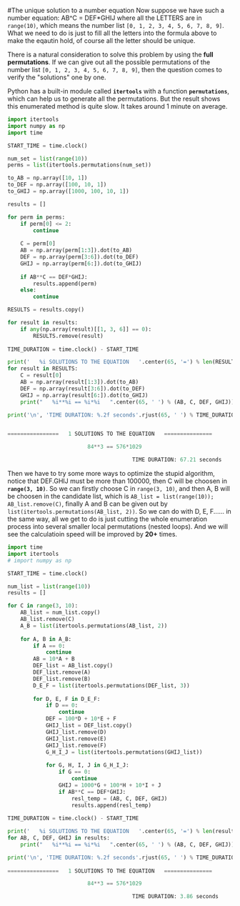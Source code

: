 #The unique solution to a number equation
Now suppose we have such a number equation:
                                        AB^C = DEF*GHIJ
where all the LETTERS are in `range(10)`, which means the number list `[0, 1, 2, 3, 4, 5, 6, 7, 8, 9]`. What we need to do is just to fill all the letters into the formula above to make the eqautin hold, of course all the letter should be unique.

There is a natural consideration to solve this problem by using the **full permutations**. If we can give out all the possible permutations of the number list `[0, 1, 2, 3, 4, 5, 6, 7, 8, 9]`, then the question comes to verify the "solutions" one by one. 

Python has a built-in module called **`itertools`** with a function **`permutations`**, which can help us to generate all the permutations. But the result shows this enumerated method is quite slow. It takes around 1 minute on average.

```Python
import itertools
import numpy as np
import time

START_TIME = time.clock()

num_set = list(range(10))
perms = list(itertools.permutations(num_set))

to_AB = np.array([10, 1])
to_DEF = np.array([100, 10, 1])
to_GHIJ = np.array([1000, 100, 10, 1])

results = []

for perm in perms:
    if perm[0] <= 2:
        continue
    
    C = perm[0]
    AB = np.array(perm[1:3]).dot(to_AB)
    DEF = np.array(perm[3:6]).dot(to_DEF)
    GHIJ = np.array(perm[6:]).dot(to_GHIJ)
    
    if AB**C == DEF*GHIJ:
        results.append(perm)
    else:
        continue

RESULTS = results.copy()

for result in results:
    if any(np.array(result)[[1, 3, 6]] == 0):
        RESULTS.remove(result)
        
TIME_DURATION = time.clock() - START_TIME 

print('   %i SOLUTIONS TO THE EQUATION   '.center(65, '=') % len(RESULTS), '\n')    
for result in RESULTS:
    C = result[0]
    AB = np.array(result[1:3]).dot(to_AB)
    DEF = np.array(result[3:6]).dot(to_DEF)
    GHIJ = np.array(result[6:]).dot(to_GHIJ)
    print("   %i**%i == %i*%i   ".center(65, ' ') % (AB, C, DEF, GHIJ))

print('\n', 'TIME DURATION: %.2f seconds'.rjust(65, ' ') % TIME_DURATION)


================   1 SOLUTIONS TO THE EQUATION   =============== 

                         84**3 == 576*1029                         

                                       TIME DURATION: 67.21 seconds
```
                                       
Then we have to try some more ways to optimize the stupid algorithm, notice that DEF.GHIJ must be more than 100000, then C will be choosen in **`range(3, 10)`**. So we can firstly choose C in `range(3, 10)`, and then A, B will be choosen in the candidate list, which is `AB_list = list(range(10)); AB_list.remove(C)`, finally A and B can be given out by `list(itertools.permutations(AB_list, 2))`. So we can do with D, E, F...... in the same way, all we get to do is just cutting the whole enumeration process into several smaller local permutations (nested loops). And we will see the calculatioin speed will be improved by **20+** times.

```Python
import time
import itertools
# import numpy as np

START_TIME = time.clock()

num_list = list(range(10))
results = []

for C in range(3, 10):
    AB_list = num_list.copy()
    AB_list.remove(C)
    A_B = list(itertools.permutations(AB_list, 2))
    
    for A, B in A_B:
        if A == 0:
            continue
        AB = 10*A + B
        DEF_list = AB_list.copy()
        DEF_list.remove(A)
        DEF_list.remove(B)
        D_E_F = list(itertools.permutations(DEF_list, 3))
        
        for D, E, F in D_E_F:
            if D == 0:
                continue
            DEF = 100*D + 10*E + F
            GHIJ_list = DEF_list.copy()
            GHIJ_list.remove(D)
            GHIJ_list.remove(E)
            GHIJ_list.remove(F)
            G_H_I_J = list(itertools.permutations(GHIJ_list))
            
            for G, H, I, J in G_H_I_J:
                if G == 0:
                    continue
                GHIJ = 1000*G + 100*H + 10*I + J
                if AB**C == DEF*GHIJ:
                    resl_temp = (AB, C, DEF, GHIJ)
                    results.append(resl_temp)
                              
TIME_DURATION = time.clock() - START_TIME 

print('   %i SOLUTIONS TO THE EQUATION   '.center(65, '=') % len(results), '\n')    
for AB, C, DEF, GHIJ in results:
    print("   %i**%i == %i*%i   ".center(65, ' ') % (AB, C, DEF, GHIJ))

print('\n', 'TIME DURATION: %.2f seconds'.rjust(65, ' ') % TIME_DURATION)               
            
================   1 SOLUTIONS TO THE EQUATION   =============== 

                         84**3 == 576*1029                         

                                       TIME DURATION: 3.86 seconds            
            
            

```
